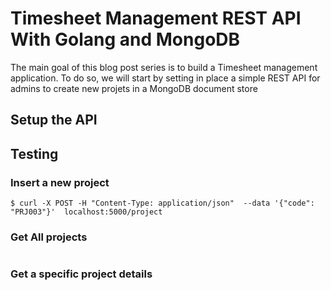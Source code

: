 
# Timesheet Management REST API With Golang and MongoDB

The main goal of this blog post series is to build a Timesheet management application.
To do so, we will start by setting in place a simple REST API for admins to create new projets in a MongoDB document store


## Setup the API



## Testing

### Insert a new project

```
$ curl -X POST -H "Content-Type: application/json"  --data '{"code": "PRJ003"}'  localhost:5000/project
```

### Get All projects

```
```

### Get a specific project details

```
```
